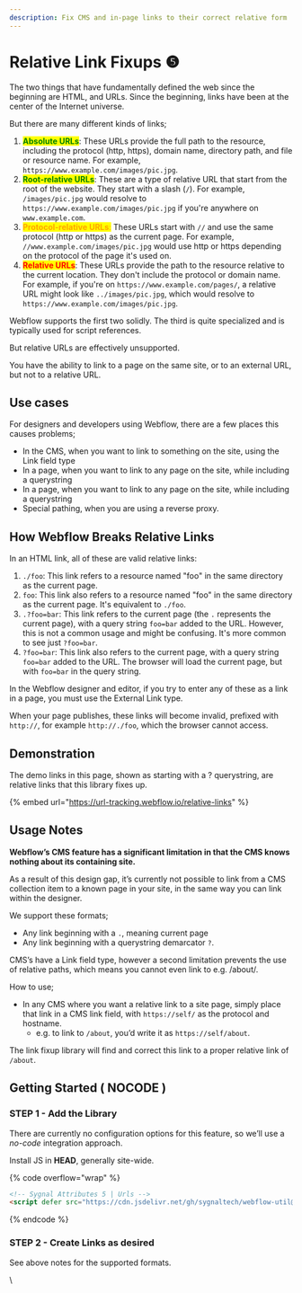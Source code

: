 ```yaml
---
description: Fix CMS and in-page links to their correct relative form
---
```


# Relative Link Fixups ❺

The two things that have fundamentally defined the web since the beginning are HTML, and URLs. Since the beginning, links have been at the center of the Internet universe.&#x20;

But there are many different kinds of links;

1. <mark style="color:green;">**Absolute URLs**</mark>: These URLs provide the full path to the resource, including the protocol (http, https), domain name, directory path, and file or resource name. For example, `https://www.example.com/images/pic.jpg`.
2. <mark style="color:green;">**Root-relative URLs**</mark>: These are a type of relative URL that start from the root of the website. They start with a slash (`/`). For example, `/images/pic.jpg` would resolve to `https://www.example.com/images/pic.jpg` if you're anywhere on `www.example.com`.
3. <mark style="color:orange;">**Protocol-relative URLs**</mark><mark style="color:orange;">:</mark> These URLs start with `//` and use the same protocol (http or https) as the current page. For example, `//www.example.com/images/pic.jpg` would use http or https depending on the protocol of the page it's used on.
4. <mark style="color:red;">**Relative URLs**</mark>: These URLs provide the path to the resource relative to the current location. They don't include the protocol or domain name. For example, if you're on `https://www.example.com/pages/`, a relative URL might look like `../images/pic.jpg`, which would resolve to `https://www.example.com/images/pic.jpg`.

Webflow supports the first two solidly. The third is quite specialized and is typically used for script references.&#x20;

But relative URLs are effectively unsupported.&#x20;

You have the ability to link to a page on the same site, or to an external URL, but not to a relative URL.&#x20;

## Use cases

For designers and developers using Webflow, there are a few places this causes problems;

* In the CMS, when you want to link to something on the site, using the Link field type
* In a page, when you want to link to any page on the site, while including a querystring&#x20;
* In a page, when you want to link to any page on the site, while including a querystring&#x20;
* Special pathing, when you are using a reverse proxy.&#x20;

## How Webflow Breaks Relative Links <a href="#usage-notes" id="usage-notes"></a>

In an HTML link, all of these are valid relative links:

1. `./foo`: This link refers to a resource named "foo" in the same directory as the current page.
2. `foo`: This link also refers to a resource named "foo" in the same directory as the current page. It's equivalent to `./foo`.
3. `.?foo=bar`: This link refers to the current page (the `.` represents the current page), with a query string `foo=bar` added to the URL. However, this is not a common usage and might be confusing. It's more common to see just `?foo=bar`.
4. `?foo=bar`: This link also refers to the current page, with a query string `foo=bar` added to the URL. The browser will load the current page, but with `foo=bar` in the query string.

In the Webflow designer and editor, if you try to enter any of these as a link in a page, you must use the External Link type.&#x20;

When your page publishes, these links will become invalid, prefixed with `http://`, for example `http://./foo`, which the browser cannot access.

## Demonstration <a href="#usage-notes" id="usage-notes"></a>

The demo links in this page, shown as starting with a ? querystring, are relative links that this library fixes up.&#x20;

{% embed url="https://url-tracking.webflow.io/relative-links" %}

## Usage Notes <a href="#usage-notes" id="usage-notes"></a>

**Webflow’s CMS feature has a significant limitation in that the CMS knows nothing about its containing site.**

As a result of this design gap, it’s currently not possible to link from a CMS collection item to a known page in your site, in the same way you can link within the designer.

We support these formats;

* Any link beginning with a `.`, meaning current page
* Any link beginning with a querystring demarcator `?`. &#x20;

CMS’s have a Link field type, however a second limitation prevents the use of relative paths, which means you cannot even link to e.g. /about/.

How to use;

* In any CMS where you want a relative link to a site page, simply place that link in a CMS link field, with `https://self/` as the protocol and hostname.
  * e.g. to link to `/about`, you’d write it as `https://self/about`.

The link fixup library will find and correct this link to a proper relative link of `/about`.

## Getting Started ( NOCODE ) <a href="#getting-started-nocode" id="getting-started-nocode"></a>

### STEP 1 - Add the Library <a href="#step-1---add-the-library" id="step-1---add-the-library"></a>

There are currently no configuration options for this feature, so we’ll use a _no-code_ integration approach.

Install JS in **HEAD**, generally site-wide.

{% code overflow="wrap" %}
```html
<!-- Sygnal Attributes 5 | Urls -->
<script defer src="https://cdn.jsdelivr.net/gh/sygnaltech/webflow-util@v5.2.5/dist/nocode/webflow-url.min.js"></script>
```
{% endcode %}

### STEP 2 - Create Links as desired <a href="#step-2---create-cms-links-as-desired" id="step-2---create-cms-links-as-desired"></a>

See above notes for the supported formats.

\
